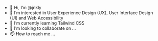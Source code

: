 - 👋 Hi, I’m @jnkly
- 👀 I’m interested in User Experience Design (UX), User Interface Design (UI) and Web Accessibility
- 🌱 I’m currently learning Tailwind CSS
- 💞️ I’m looking to collaborate on ...
- 📫 How to reach me ...

<!---
jnkly/jnkly is a ✨ special ✨ repository because its `README.md` (this file) appears on your GitHub profile.
You can click the Preview link to take a look at your changes.
--->
